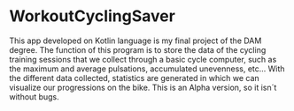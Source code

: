 # WorkoutCyclingSaver

This app developed on Kotlin language is my final project of the DAM degree. The function of this program is to store the data of the cycling training sessions that we collect through a basic cycle computer, such as the maximum and average pulsations, accumulated unevenness, etc...
With the different data collected, statistics are generated in which we can visualize our progressions on the bike.
This is an Alpha version, so it isn´t without bugs. 
